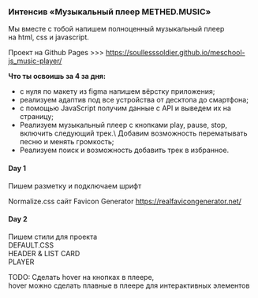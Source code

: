 ### Интенсив «Музыкальный плеер METHED.MUSIC»

Мы вместе с тобой напишем полноценный музыкальный плеер \
 на html, css и javascript.

Проект на Github Pages >>> https://soullesssoldier.github.io/meschool-js_music-player/

**Что ты освоишь за 4 за дня:**

- с нуля по макету из figma напишем вёрстку приложения;
- реализуем адаптив под все устройства от десктопа до смартфона;
- с помощью JavaScript получим данные с API и выведем их на страницу;
- Реализуем музыкальный плеер с кнопками play, pause, stop, включить следующий трек.\ Добавим возможность перематывать песню и менять громкость;
- Реализуем поиск и возможность добавить трек в избранное.

#### Day 1

Пишем разметку и подключаем шрифт

Normalize.css
сайт Favicon Generator https://realfavicongenerator.net/


#### Day 2

Пишем стили для проекта \
DEFAULT.CSS \
HEADER & LIST CARD \
PLAYER

TODO: Сделать hover на кнопках в плеере, \
 hover можно сделать плавные в плеере для интерактивных элементов

